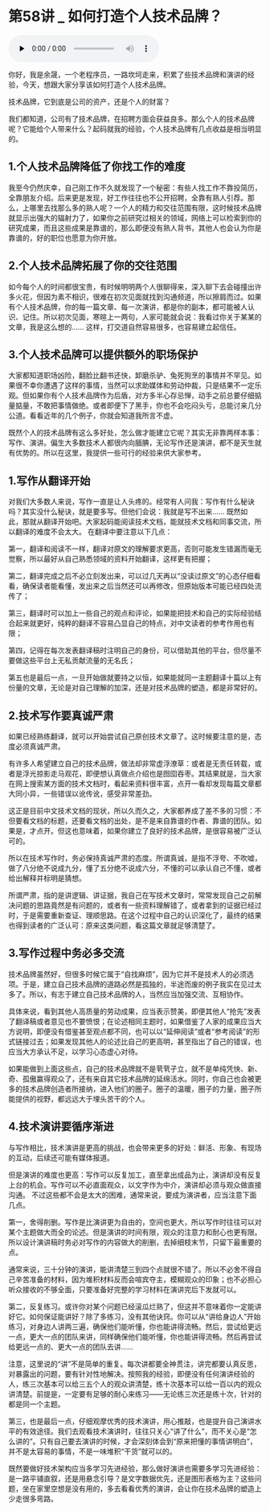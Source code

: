 # 第58讲 _ 如何打造个人技术品牌？

<audio id="audio" title="第58讲 | 如何打造个人技术品牌？" controls="" preload="none"><source id="mp3" src="https://static001.geekbang.org/resource/audio/09/7c/09117d1f3f309bcab9b12af203b7557c.mp3"></audio>

你好，我是余晟，一个老程序员，一路坎坷走来，积累了些技术品牌和演讲的经验，今天，想跟大家分享该如何打造个人技术品牌。

技术品牌，它到底是公司的资产，还是个人的财富？

我们都知道，公司有了技术品牌，在招聘方面会获益良多。那么个人的技术品牌呢？它能给个人带来什么？起码就我的经验，个人技术品牌有几点收益是相当明显的。

## 1.个人技术品牌降低了你找工作的难度

我至今仍然庆幸，自己刚工作不久就发现了一个秘密：有些人找工作不靠投简历，全靠朋友介绍。后来更是发现，好工作往往也不公开招聘，全靠有熟人引荐。那么，上哪里去找那么多的熟人呢？一个人的精力和交往范围有限，这时候技术品牌就显示出强大的辐射力了，如果你之前研究过相关的领域，网络上可以检索到你的研究成果，而且这些成果是靠谱的，那么即便没有熟人背书，其他人也会认为你是靠谱的，好的职位也愿意为你开放。

## 2.个人技术品牌拓展了你的交往范围

如今每个人的时间都很宝贵，有时候明明两个人很聊得来，深入聊下去会碰撞出许多火花，但因为素不相识，很难在初次见面就找到沟通频道，所以擦肩而过。如果有个人技术品牌，你的每一篇文章、每一次演讲，都是你的副本，都可能被人认识、记住。所以初次见面，寒暄上一两句，人家可能就会说：我看过你关于某某的文章，我是这么想的…… 这样，打交道自然容易很多，也容易建立起信任。

## 3.个人技术品牌可以提供额外的职场保护

大家都知道职场凶险，翻脸比翻书还快，卸磨杀驴、兔死狗烹的事情并不罕见。如果很不幸你遭遇了这样的事情，当然可以求助媒体和劳动仲裁，只是结果不一定乐观。但如果你有个人技术品牌作为后盾，对方多半心存忌惮，动手之前总要仔细掂量掂量，不敢把事情做绝。或者即便下了黑手，你也不会吃闷头亏，总能讨来几分公道。看看近年的几个例子，你就会知道我所言不虚。

既然个人的技术品牌有这么多好处，怎么做才能建立它呢？其实无非靠两样本事：写作、演讲。偏生大多数技术人都很内向腼腆，无论写作还是演讲，都不是天生就有优势的。所以在这里，我提供一些可行的经验来供大家参考。

## 1.写作从翻译开始

对我们大多数人来说，写作一直是让人头疼的。经常有人问我：写作有什么秘诀吗？其实没什么秘诀，就是要多写。但他们会说：我就是写不出来…… 既然如此，那就从翻译开始吧。大家起码能阅读技术文档，能就技术文档和同事交流，所以翻译的难度不会太大。 在翻译中要注意以下几点：

第一，翻译和阅读不一样，翻译对原文的理解要求更高，否则可能发生错漏而毫无觉察，所以最好从自己熟悉领域的资料开始翻译，这样更有把握；

第二，翻译完成之后不必立刻发出来，可以过几天再以“没读过原文”的心态仔细看看，确保读者能看懂，发出来之后当然还可以再修改，但原始版本可能已经四处流传了；

第三，翻译时可以加上一些自己的观点和评论，如果能把技术和自己的实际经验结合起来就更好，纯粹的翻译不容易凸显自己的特点，对中文读者的参考作用也有限；

第四，记得在每次发表翻译稿时注明自己的身份，可以借助其他的平台，但尽量不要做这些平台上无私贡献流量的无名氏；

第五也是最后一点，一旦开始做就要持之以恒，如果能就同一主题翻译十篇以上有份量的文章，无论是对自己理解的加深，还是对技术品牌的塑造，都是非常好的。

## 2.技术写作要真诚严肃

如果已经熟练翻译，就可以开始尝试自己原创技术文章了。这时候要注意的是，态度必须真诚严肃。

有许多人希望建立自己的技术品牌，做法却非常虚浮潦草：或者是无责任转载，或者是浮光掠影走马观花，即便想认真做点介绍也是囫囵吞枣。其结果就是，当大家在网上搜索某方面的技术文档时，看起来资料很丰富，点开一看却发现每篇文章都大同小异，一些错误以讹传讹，感受非常差劲。

这正是目前中文技术文档的现状，所以久而久之，大家都养成了差不多的习惯：不但要看文档的标题，还要看文档的出处，是不是来自靠谱的作者、靠谱的团队。如果是，才点开。但这也意味着，如果你建立了良好的技术品牌，是很容易被广泛认可的。

所以在技术写作时，务必保持真诚严肃的态度。所谓真诚，是指不浮夸、不吹嘘，做了八分绝不说成九分，懂了五分绝不说成六分，不懂的可以承认自己不懂，或者给出解释并标明是猜想。

所谓严肃，指的是讲逻辑、讲证据，我自己在写技术文章时，常常发现自己之前解决问题的思路竟然是有问题的，或者有一些资料理解错了，或者拿到的证据已经过时，于是需要重新查证、理顺思路。在这个过程中自己的认识深化了，最终的结果也得到读者的广泛认可：原来这类问题，看这篇文章就足够清楚了。

## 3.写作过程中务必多交流

技术品牌虽然好，但很多时候它属于“自找麻烦”，因为它并不是技术人的必须选项。于是，建立自己技术品牌的道路必然是孤独的，半途而废的例子我实在见过太多了。所以，有志于建立自己技术品牌的人，当然应当加强交流、互相协作。

具体来说，看到其他人高质量的劳动成果，应当表示赞美，即便其他人“抢先”发表了翻译稿或者意见也不要愤恨；在论述相同主题时，如果借鉴了人家的成果应当大方说明，即便没有借鉴甚至观点都不同，也可以以“延伸阅读”或者“参考阅读”的形式链接过去；如果发现其他人的论述比自己的更高明，甚至指出了自己的错误，也应当大方承认不足，以学习心态虚心对待。

如果能做到上面这些点，自己的技术品牌就不是茕茕孑立，就不是单纯凭快、新、奇、孤傲赢得观众了，还有来自其它技术品牌的延绵活水。同时，你自己也会被更多的技术品牌创造者所接纳，进入他们的圈子。圈子的温暖，圈子的力量，圈子所能提供的视野，都远远大于埋头苦干的个人。

## 4.技术演讲要循序渐进

与写作相比，技术演讲是更高的挑战，也会带来更多的好处：鲜活、形象、有现场的互动，后续还可能有媒体报道。

但是演讲的难度也更高：写作可以反复加工，直至拿出成品为止，演讲却没有反复上台的机会。写作可以不必直面观众，以文字作为中介，演讲却必须与观众做直接沟通。 不过这些都不会是太大的困难，通常来说，要成为演讲者，应当注意下面几点。

第一，舍得削删。写作是比演讲更为自由的，空间也更大，所以写作时往往可以对某个主题做大而全的论述。但是演讲的时间有限，观众的注意力和耐心也更有限。所以设计演讲稿时务必对写作的内容做大的削删，去掉细枝末节，只留下最重要的点。

通常来说，三十分钟的演讲，能讲清楚三到四个点就很不错了。所以不必舍不得自己辛苦准备的材料，因为堆积材料反而会喧宾夺主，模糊观众的印象；也不必担心听众接收的不够全面，只要准备好完整的学习材料在演讲完后下发就可以。

第二，反复练习。或许你对某个问题已经滚瓜烂熟了，但这并不意味着你一定能讲好它。如何保证能讲好？除了多练习，没有其他诀窍。你可以从“讲给身边人”开始练习，对身边人讲两三遍，确保他们能听懂，你也能讲得流畅。然后，尝试给更远一点，更大一点的团队来讲，同样确保他们能听懂，你也能讲得流畅。然后再尝试给更远一点的、更大一点的团队去讲……

注意，这里说的“讲”不是简单的重复。每次讲都要全神贯注，讲完都要认真反思，对暴露出的问题，要有针对性地解决。按照我的经验，即便没有任何演讲经验的人，练三次基本可以给三五个人的观众讲清楚，练十次基本可以给一百以内的观众讲清楚。前提是，一定要有足够的耐心来练习——无论练三次还是练十次，针对的都是同一个主题。

第三，也是最后一点，仔细观摩优秀的技术演讲，用心推敲，也是提升自己演讲水平的有效途径。我们去观看技术演讲时，往往只关心“讲了什么”，而不关心是“怎么讲的”。只有自己要去演讲的时候，才会深刻体会到“原来把懂的事情讲明白”，并不是太容易的事情，不是一味堆积“干货”就可以的。

既然要做好技术架构应当多学习先进经验，那么做好演讲也需要多学习先进经验：是一路平铺直叙，还是用悬念引导？是文字数据优先，还是图形表格为主？这些问题，坐在家里空想是没有用的，多去看看优秀的演讲，会让你在技术品牌的塑造上少走很多弯路。


